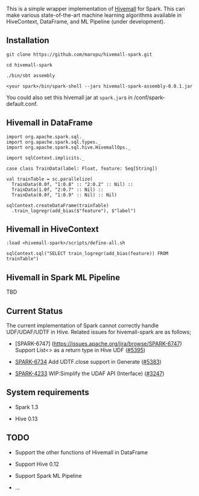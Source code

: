 This is a simple wrapper implementation of [Hivemall](https://github.com/myui/hivemall/) for Spark.
This can make various state-of-the-art machine learning algorithms available in HiveContext, DataFrame, and ML Pipeline (under development).

Installation
--------------------

```
git clone https://github.com/maropu/hivemall-spark.git

cd hivemall-spark

./bin/sbt assembly

<your spark>/bin/spark-shell --jars hivemall-spark-assembly-0.0.1.jar
```

You could also set this hivemall jar at `spark.jar`s in <your spark>/conf/spark-default.conf.

Hivemall in DataFrame
--------------------

```
import org.apache.spark.sql._
import org.apache.spark.sql.types._
import org.apache.spark.sql.hive.HivemallOps._

import sqlContext.implicits._

case class TrainData(label: Float, feature: Seq[String])

val trainTable = sc.parallelize(
  TrainData(0.0f, "1:0.8" :: "2:0.2" :: Nil) ::
  TrainData(1.0f, "2:0.7" :: Nil) ::
  TrainData(0.0f, "1:0.9" :: Nil) :: Nil)

sqlContext.createDataFrame(trainTable)
  .train_logregr(add_bias($"feature"), $"label")
```

Hivemall in HiveContext
--------------------

```
:load <hivemall-spark>/scripts/define-all.sh

sqlContext.sql("SELECT train_logregr(add_bias(feature)) FROM trainTable")
```

Hivemall in Spark ML Pipeline
--------------------

TBD


Current Status
--------------------
The current implementation of Spark cannot correctly handle UDF/UDAF/UDTF in Hive.
Related issues for hivemall-spark are as follows;

* [SPARK-6747] (https://issues.apache.org/jira/browse/SPARK-6747) Support List<> as a return type in Hive UDF ([#5395](https://github.com/apache/spark/pull/5395))

* [SPARK-6734](https://issues.apache.org/jira/browse/SPARK-6734) Add UDTF.close support in Generate ([#5383](https://github.com/apache/spark/pull/5383))

* [SPARK-4233](https://issues.apache.org/jira/browse/SPARK-4233) WIP:Simplify the UDAF API (Interface) ([#3247](https://github.com/apache/spark/pull/3247))

System requirements
--------------------

* Spark 1.3

* Hive 0.13

TODO
--------------------

* Support the other functions of Hivemall in DataFrame

* Support Hive 0.12

* Support Spark ML Pipeline

* ...
